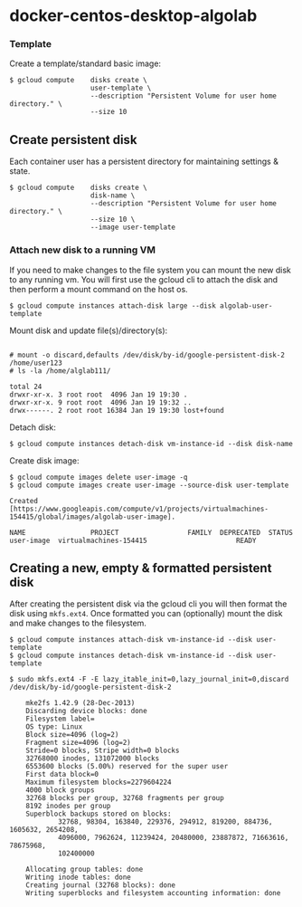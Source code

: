 # docker-centos-desktop-algolab

### Template

Create a template/standard basic image:

```
$ gcloud compute    disks create \
                    user-template \
                    --description "Persistent Volume for user home directory." \
                    --size 10
```

## Create persistent disk
Each container user has a persistent directory for maintaining settings & state.

```
$ gcloud compute    disks create \
                    disk-name \
                    --description "Persistent Volume for user home directory." \
                    --size 10 \
                    --image user-template

```

### Attach new disk to a running VM

If you need to make changes to the file system you can mount the new disk to any running vm.
You will first use the gcloud cli to attach the disk and then perform a mount command on the host os.

```
$ gcloud compute instances attach-disk large --disk algolab-user-template
```

Mount disk and update file(s)/directory(s):
```

# mount -o discard,defaults /dev/disk/by-id/google-persistent-disk-2 /home/user123
# ls -la /home/alglab111/

total 24
drwxr-xr-x. 3 root root  4096 Jan 19 19:30 .
drwxr-xr-x. 9 root root  4096 Jan 19 19:32 ..
drwx------. 2 root root 16384 Jan 19 19:30 lost+found

```

Detach disk:

```
$ gcloud compute instances detach-disk vm-instance-id --disk disk-name
```

Create disk image:

```
$ gcloud compute images delete user-image -q
$ gcloud compute images create user-image --source-disk user-template

Created [https://www.googleapis.com/compute/v1/projects/virtualmachines-154415/global/images/algolab-user-image].

NAME                PROJECT                 FAMILY  DEPRECATED  STATUS
user-image  virtualmachines-154415                      READY

```

## Creating a new, empty & formatted persistent disk

After creating the persistent disk via the gcloud cli you will then format the disk using `mkfs.ext4`.
Once formatted you can (optionally) mount the disk and make changes to the filesystem.


```
$ gcloud compute instances attach-disk vm-instance-id --disk user-template
$ gcloud compute instances detach-disk vm-instance-id --disk user-template

$ sudo mkfs.ext4 -F -E lazy_itable_init=0,lazy_journal_init=0,discard /dev/disk/by-id/google-persistent-disk-2

    mke2fs 1.42.9 (28-Dec-2013)
    Discarding device blocks: done
    Filesystem label=
    OS type: Linux
    Block size=4096 (log=2)
    Fragment size=4096 (log=2)
    Stride=0 blocks, Stripe width=0 blocks
    32768000 inodes, 131072000 blocks
    6553600 blocks (5.00%) reserved for the super user
    First data block=0
    Maximum filesystem blocks=2279604224
    4000 block groups
    32768 blocks per group, 32768 fragments per group
    8192 inodes per group
    Superblock backups stored on blocks:
            32768, 98304, 163840, 229376, 294912, 819200, 884736, 1605632, 2654208,
            4096000, 7962624, 11239424, 20480000, 23887872, 71663616, 78675968,
            102400000

    Allocating group tables: done
    Writing inode tables: done
    Creating journal (32768 blocks): done
    Writing superblocks and filesystem accounting information: done
 
```